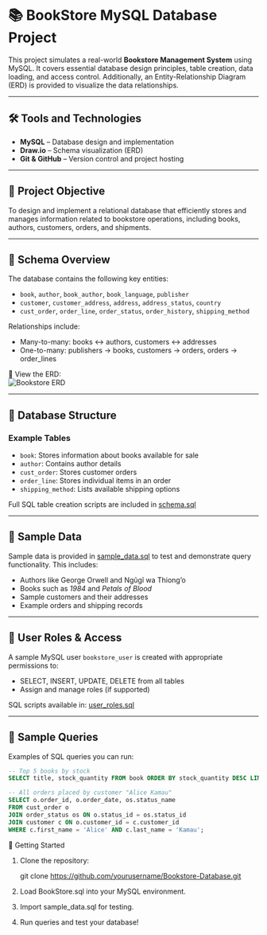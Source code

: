 # 📚 BookStore MySQL Database Project

This project simulates a real-world **Bookstore Management System** using MySQL. It covers essential database design principles, table creation, data loading, and access control. Additionally, an Entity-Relationship Diagram (ERD) is provided to visualize the data relationships.

---

## 🛠 Tools and Technologies

- **MySQL** – Database design and implementation  
- **Draw.io** – Schema visualization (ERD)  
- **Git & GitHub** – Version control and project hosting  

---

## 🎯 Project Objective

To design and implement a relational database that efficiently stores and manages information related to bookstore operations, including books, authors, customers, orders, and shipments.

---

## 🧩 Schema Overview

The database contains the following key entities:

- `book`, `author`, `book_author`, `book_language`, `publisher`
- `customer`, `customer_address`, `address`, `address_status`, `country`
- `cust_order`, `order_line`, `order_status`, `order_history`, `shipping_method`

Relationships include:
- Many-to-many: books ↔ authors, customers ↔ addresses
- One-to-many: publishers → books, customers → orders, orders → order_lines

📌 View the ERD:  
![Bookstore ERD](./Aveengers-Query-Wars/BookStore.drawio)

---

## 🧱 Database Structure

### Example Tables
- `book`: Stores information about books available for sale
- `author`: Contains author details
- `cust_order`: Stores customer orders
- `order_line`: Stores individual items in an order
- `shipping_method`: Lists available shipping options

Full SQL table creation scripts are included in [schema.sql](./Avengers-Query-Wars/BookStore.sql)

---

## 🧪 Sample Data

Sample data is provided in [sample_data.sql](./Avengers-Query-Wars/sample_data.sql) to test and demonstrate query functionality. This includes:

- Authors like George Orwell and Ngũgĩ wa Thiong’o  
- Books such as *1984* and *Petals of Blood*  
- Sample customers and their addresses  
- Example orders and shipping records

---

## 👥 User Roles & Access

A sample MySQL user `bookstore_user` is created with appropriate permissions to:
- SELECT, INSERT, UPDATE, DELETE from all tables  
- Assign and manage roles (if supported)

SQL scripts available in: [user_roles.sql](./Avengers-Query-Wars/user_roles.sql)

---

## 🧪 Sample Queries

Examples of SQL queries you can run:

```sql
-- Top 5 books by stock
SELECT title, stock_quantity FROM book ORDER BY stock_quantity DESC LIMIT 5;

-- All orders placed by customer "Alice Kamau"
SELECT o.order_id, o.order_date, os.status_name
FROM cust_order o
JOIN order_status os ON o.status_id = os.status_id
JOIN customer c ON o.customer_id = c.customer_id
WHERE c.first_name = 'Alice' AND c.last_name = 'Kamau';
```

🚀 Getting Started
1. Clone the repository:
   
   git clone https://github.com/yourusername/Bookstore-Database.git

2. Load BookStore.sql into your MySQL environment.

3. Import sample_data.sql for testing.

4. Run queries and test your database!
        

